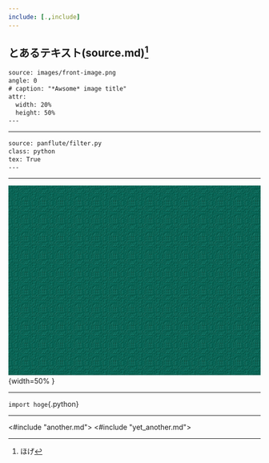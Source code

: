 ```yaml
---
include: [.,include]
---
```


## とあるテキスト(source.md)[^16]

```rotate
source: images/front-image.png
angle: 0
# caption: "*Awsome* image title"
attr:
  width: 20%
  height: 50%
---
```
***
```listingtable
source: panflute/filter.py
class: python
tex: True
---

```
***
![ **caption** ]( images/front-image.png ){width=50% }

<!-- ![ caption ]( ../images/front-image.png ){width=30% } -->

***

`import hoge`{.python}

***

<#include "another.md">
<#include "yet_another.md">

[^16]: ほげ

<!-- `````table
---
alignment: L
caption: "hello.c"
header: true
markdown: true
table-width: 1.0
# width:
---
hello.c
"~~~{.c}
#include <stdio.h>

void main(void){
  printf("Hello, World\n");
}
~~~
"
````` -->
